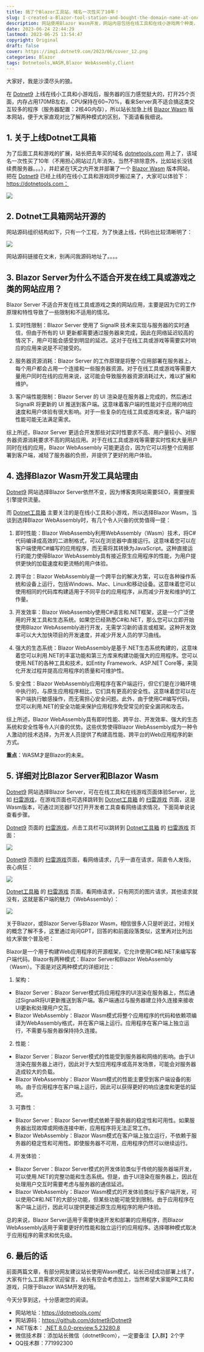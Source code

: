 ```yaml
---
title: 搞了个Blazor工具站，域名一次性买了10年！
slug: I-created-a-Blazor-tool-station-and-bought-the-domain-name-at-once-for-10-years
description: 网站使用Blazor Wasm开发，网站内容包括在线工具和在线小游戏两个种类，主要是体验Web Assembly到底好不好。
date: 2023-06-24 22:44:29
lastmod: 2023-06-25 13:54:47
copyright: Original
draft: false
cover: https://img1.dotnet9.com/2023/06/cover_12.png
categories: Blazor
tags: Dotnetools,WASM,Blazor WebAssembly,Client
---
```


大家好，我是沙漠尽头的狼。

在 [Dotnet9](https://dotnet9.com) 上线在线小工具和小游戏后，服务器的压力感觉挺大的，打开25个页面，内存占用170MB左右，CPU保持在60~70%，看来Server真不适合搞这类交互较多的程序（服务器配置：2核4G内存），所以站长加急上线 [Blazor Wasm](https://dotnetools.com) 版本网站，便于大家直观对比了解两种模式的区别，下面请看我细说。

## 1. 关于上线Dotnet工具箱

为了后面工具和游戏的扩展，站长把去年买的域名 [dotnetools.com](https://dotnetools.com) 用上了，该域名一次性买了10年（不用担心网站过几年消失，当然不排除意外，比如站长没钱续费服务器。。。），并赶紧在1天之内开发并部署了一个 [Blazor Wasm](https://dotnetools.com) 版本网站，把在 [Dotnet9](https://dotnet9.com) 已经上线的在线小工具和游戏同步搬过来了，大家可以体验下：https://dotnetools.com：

![](https://img1.dotnet9.com/2023/06/cover_12.png)

## 2. Dotnet工具箱网站开源的

网站源码组织结构如下，只有一个工程，为了快速上线，代码也比较清晰明了：

![](https://img1.dotnet9.com/2023/06/1301.png)

网站源码链接在文末，别再问我源码地址了。。。。

## 3. Blazor Server为什么不适合开发在线工具或游戏之类的网站应用？

Blazor Server 不适合开发在线工具或游戏之类的网站应用，主要是因为它的工作原理和特性导致了一些限制和不适用的情况。

1. 实时性限制：Blazor Server 使用了 SignalR 技术来实现与服务器的实时通信，但由于所有的 UI 更新都需要通过服务器来完成，因此在网络延迟较高的情况下，用户可能会感受到明显的延迟。这对于在线工具或游戏等需要实时响应的应用来说是不可接受的。

2. 服务器资源消耗：Blazor Server 的工作原理是将整个应用部署在服务器上，每个用户都会占用一个连接和一些服务器资源。对于在线工具或游戏等需要大量用户同时在线的应用来说，这可能会导致服务器资源消耗过大，难以扩展和维护。

3. 客户端性能限制：Blazor Server 的 UI 渲染是在服务器上完成的，然后通过 SignalR 将更新的 UI 推送到客户端。这意味着客户端的性能对于应用的响应速度和用户体验有很大影响。对于一些复杂的在线工具或游戏来说，客户端的性能可能无法满足需求。

综上所述，Blazor Server 更适合开发那些对实时性要求不高、用户量较小、对服务器资源消耗要求不高的网站应用。对于在线工具或游戏等需要实时性和大量用户同时在线的应用，Blazor WebAssembly 可能更适合，因为它可以将整个应用部署到客户端，减轻了服务器的负担，并提供了更好的用户体验。

## 4. 选择Blazor Wasm开发工具站理由

[Dotnet9](https://dotnet9.com) 网站选择Blazor Server依然不变，因为博客类网站需要SEO，需要搜索引擎提供流量。

而 [Dotnet工具箱](https://dotnetools.com) 主要关注的是在线小工具和小游戏，所以选择Blazor Wasm，当谈到选择Blazor WebAssembly时，有几个令人兴奋的优势值得一提：

1. 即时性能：Blazor WebAssembly利用WebAssembly（Wasm）技术，将C#代码编译成高效的二进制格式，可以在浏览器中直接运行。这意味着您可以在客户端使用C#编写的应用程序，而无需将其转换为JavaScript。这种直接运行的能力使得Blazor WebAssembly具有接近原生应用程序的性能，为用户提供更快的加载速度和更流畅的用户体验。

2. 跨平台：Blazor WebAssembly是一个跨平台的解决方案，可以在各种操作系统和设备上运行，包括Windows、Mac、Linux和移动设备。这意味着您可以使用相同的代码库构建适用于不同平台的应用程序，从而减少开发和维护的工作量。

3. 开发效率：Blazor WebAssembly使用C#语言和.NET框架，这是一个广泛使用的开发工具和生态系统。如果您已经熟悉C#和.NET，那么您可以立即开始使用Blazor WebAssembly进行开发，无需学习新的语言或框架。这种开发效率可以大大加快项目的开发速度，并减少开发人员的学习曲线。

4. 强大的生态系统：Blazor WebAssembly是基于.NET生态系统构建的，这意味着您可以利用.NET的丰富功能和第三方库来构建功能强大的应用程序。您可以使用.NET的各种工具和技术，如Entity Framework、ASP.NET Core等，来简化开发过程并提高应用程序的质量和可维护性。

5. 安全性：Blazor WebAssembly应用程序在客户端运行，但它们是在沙箱环境中执行的，与原生应用程序相比，它们具有更高的安全性。这意味着您可以在客户端执行敏感操作，而无需担心安全问题。此外，由于使用C#编写代码，您可以利用.NET的安全功能来保护应用程序免受常见的安全漏洞和攻击。

综上所述，Blazor WebAssembly具有即时性能、跨平台、开发效率、强大的生态系统和安全性等令人兴奋的优势。这些优势使得Blazor WebAssembly成为一种令人激动的技术选择，为开发人员提供了构建高性能、跨平台的Web应用程序的新方式。

**重点**：WASM才是Blazor的未来。

## 5. 详细对比Blazor Server和Blazor Wasm

[Dotnet9](https://dotnet9.com) 网站选择Blazor Server，可在在线工具和在线游戏页面体验Server，比如 [扫雷游戏](https://dotnet9.com/games/minesweeper)，在游戏页面也可选择跳转到 [Dotnet工具箱](https://dotnetools.com) 的 [扫雷游戏](https://dotnetools.com/games/minesweeper) 页面，这是Wasm版本，可通过浏览器F12打开开发者工具查看网络请求情况，下面简单说说查看步骤。

[Dotnet9](https://dotnet9.com) 页面的 [扫雷游戏](https://dotnet9.com/games/minesweeper)，点击工具栏可以跳转到 [Dotnet工具箱](https://dotnetools.com) 的 [扫雷游戏](https://dotnetools.com/games/minesweeper) 页面：

![](https://img1.dotnet9.com/2023/06/1302.png)

[Dotnet9](https://dotnet9.com) 页面的 [扫雷游戏](https://dotnet9.com/games/minesweeper)页面，看网络请求，几乎一直在请求，简直令人发指，丧心病狂：

![](https://img1.dotnet9.com/2023/06/1304.png)

[Dotnet工具箱](https://dotnetools.com) 的 [扫雷游戏](https://dotnetools.com/games/minesweeper) 页面，看网络请求，只有网页的图片请求，其他请求就没有，这就是客户端的魅力（WebAssembly）：

![](https://img1.dotnet9.com/2023/06/1303.png)

关于Blazor，或Blazor Server与Blazor Wasm，相信很多人只是听说过，对相关的概念了解不多，这里通过询问GPT，回答的和前面段落类似，这里再对比列出给大家做个普及吧：

Blazor是一个用于构建Web应用程序的开源框架，它允许使用C#和.NET来编写客户端代码。Blazor有两种模式：Blazor Server和Blazor WebAssembly（Wasm）。下面是对这两种模式的详细对比：

1. 架构：

 - Blazor Server：Blazor Server模式将应用程序的UI渲染在服务器上，然后通过SignalR将UI更新推送到客户端。客户端通过与服务器建立持久连接来接收UI更新和处理用户交互。
 - Blazor WebAssembly：Blazor Wasm模式将整个应用程序的代码和依赖项编译为WebAssembly格式，并在客户端上运行。应用程序在客户端上独立运行，不需要与服务器保持持久连接。

2. 性能：

 - Blazor Server：Blazor Server模式的性能受到服务器和网络的影响。由于UI渲染在服务器上进行，因此对于大型应用程序或高并发场景，可能会对服务器造成较大的负载。
 - Blazor WebAssembly：Blazor Wasm模式的性能主要受到客户端设备的影响。由于应用程序在客户端上运行，因此可以获得更好的响应速度和更低的延迟。

3. 可靠性：

 - Blazor Server：Blazor Server模式依赖于服务器的稳定性和可用性。如果服务器出现故障或网络连接中断，应用程序将无法正常工作。
 - Blazor WebAssembly：Blazor Wasm模式在客户端上独立运行，不依赖于服务器的稳定性和可用性。即使服务器不可用，应用程序仍然可以继续运行。

4. 开发体验：

 - Blazor Server：Blazor Server模式的开发体验类似于传统的服务器端开发，可以使用.NET的完整功能和生态系统。但是，由于UI渲染在服务器上，因此在处理用户交互时需要考虑与服务器的通信延迟。
 - Blazor WebAssembly：Blazor Wasm模式的开发体验类似于客户端开发，可以使用C#和.NET的大部分功能，但某些功能可能受到限制。由于应用程序在客户端上运行，因此可以提供更接近原生应用程序的用户体验。

总的来说，Blazor Server适用于需要快速开发和部署的应用程序，而Blazor WebAssembly适用于需要更好的性能和独立运行的应用程序。选择哪种模式取决于应用程序的需求和优先级。

## 6. 最后的话

前面两篇文章，有部分网友建议站长使用Wasm模式，站长已经成功部署上线了，大家有什么工具需求欢迎留言，站长有空会考虑加上，当然希望大家能PR工具和游戏，只限于Blazor WASM开发的哦。

今天分享到这，十分感谢您的阅读。

- 网站地址：https://dotnetools.com/
- 网站源码：https://github.com/dotnet9/Dotnet9
- .NET版本： [.NET 8.0.0-preview.5.23280.8](https://dotnet.microsoft.com/zh-cn/download/dotnet/8.0)
- 微信技术群：添加站长微信（dotnet9com），一定要备注【入群】2个字
- QQ技术群：771992300